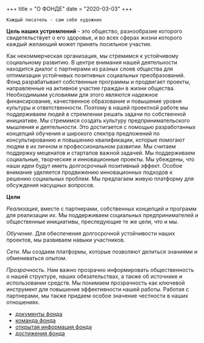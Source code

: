 +++
title = "О ФОНДЕ"
date = "2020-03-03"
+++

    
``` 
Каждый писатель - сам себе художник
```

 **Цель наших устремлений** - это общество, разнообразие которого свидетельствует о его здоровье, и во всех сферах жизни которого каждый желающий может принять посильное участие.
 
Как некоммерческая организация, мы стремимся к устойчивому социальному развитию.
В центре внимания нашей деятельности находится диалог с партнерами из разных слоев общества для оптимизации устойчивых позитивных социальных преобразований.
Фонд разрабатывает собственные программы и продвигает проекты, направленные на активное участие граждан в жизни общества. 
 	Необходимыми условиями для этого являются надежное финансирование, качественное образование и повышение уровня культуры и ответственности. Поэтому в нашей проектной работе мы поддерживаем людей в стремлении решать задачи по собственной инициативе.
Мы стремимся создать культуру предпринимательского мышления и деятельности. Это достигается с помощью разработанных концепций обучения и широкого спектра предложений по консультированию и повышению квалификации, которые помогают людям в их личном и профессиональном развитии. Мы считаем поддержку меценатов и стартапов важной задачей. Мы поддерживаем социальные, творческие и инновационные проекты. Мы убеждены, что наши идеи будут иметь долгосрочный позитивный эффект.
Особое внимание уделяется продвижению инновационных подходов к решению социальных проблем.
Мы предлагаем живую платформу для обсуждения насущных вопросов.


**Цели**

*Реализация*, вместе с партнерами, собственных концепций и программ для реализации их. Мы поддерживаем социальных предпринимателей и общественные инициативы, преследующие те же цели, что и мы.

*Обучение*. Для обеспечения долгосрочной устойчивости наших проектов, мы развиваем навыки участников.

*Сети*. Мы создаем платформы, которые позволяют делиться знаниями и обмениваться опытом.

*Прозрачность*. Нам важно прозрачно информировать общественность о нашей структуре, наших обязательствах, а также об источнике и использовании средств. Мы понимаем прозрачность как ключевой инструмент для повышения эффективности нашей работы. Работая с партнерами, мы также придаем особое значение честности в наших отношениях.


* [документы фонда](/about/docs)
* [команда фонда](/about/team)
* [открытая информация фонда](/about/info)
* [достижения фонда](/about/progress)

